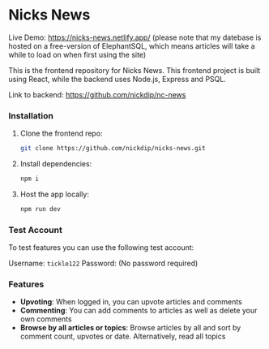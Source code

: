# Nicks News

Live Demo: https://nicks-news.netlify.app/ (please note that my datebase is hosted on a free-version of ElephantSQL, which means articles will take a while to load on when first using the site)

This is the frontend repository for Nicks News. This frontend project is built using React, while the backend uses Node.js, Express and PSQL.

Link to backend: https://github.com/nickdip/nc-news

### Installation

1. Clone the frontend repo:
   ```bash
   git clone https://github.com/nickdip/nicks-news.git

2. Install dependencies:
   ```bash
   npm i

2. Host the app locally:
   ```bash
   npm run dev


### Test Account

To test features you can use the following test account:

Username: `tickle122`
Password: (No password required)


### Features

- **Upvoting**: When logged in, you can upvote articles and comments
- **Commenting**: You can add comments to articles as well as delete your own comments
- **Browse by all articles or topics**: Browse articles by all and sort by comment count, upvotes or date. Alternatively, read all topics